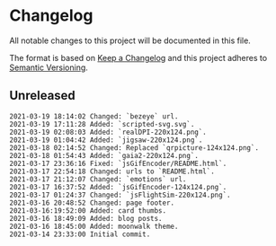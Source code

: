 # Changelog
All notable changes to this project will be documented in this file.

The format is based on [Keep a Changelog](http://keepachangelog.com/en/1.0.0/)
and this project adheres to [Semantic Versioning](http://semver.org/spec/v2.0.0.html).

## Unreleased

```
2021-03-19 18:14:02 Changed: `bezeye` url.
2021-03-19 17:11:28 Added: `scripted-svg.svg`.
2021-03-19 02:08:03 Added: `realDPI-220x124.png`.
2021-03-19 01:04:42 Added: `jigsaw-220x124.png`.
2021-03-18 02:14:52 Changed: Replaced `qrpicture-124x124.png`.
2021-03-18 01:54:43 Added: `gaia2-220x124.png`.
2021-03-17 23:36:16 Fixed: `jsGifEncoder/README.html`.
2021-03-17 22:54:18 Changed: urls to `README.html`.
2021-03-17 21:12:07 Changed: `emotions` url.
2021-03-17 16:37:52 Added: `jsGifEncoder-124x124.png`.
2021-03-17 01:24:37 Changed: `jsFlightSim-220x124.png`.
2021-03-16 20:48:52 Changed: page footer.
2021-03-16:19:52:00 Added: card thumbs.
2021-03-16 18:49:09 Added: blog posts.
2021-03-16 18:45:00 Added: moonwalk theme.
2021-03-14 23:33:00 Initial commit.
```
